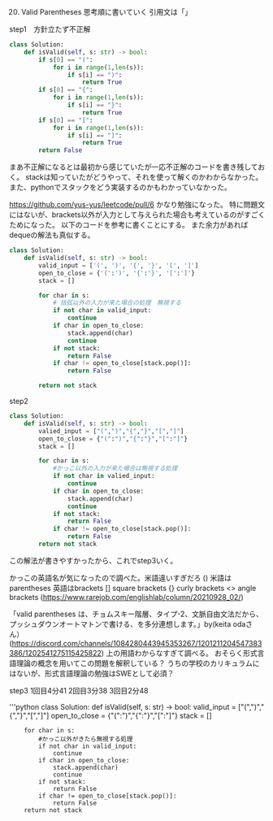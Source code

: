 20. Valid Parentheses
思考順に書いていく
引用文は「」

step1　方針立たず不正解
```python
class Solution:
    def isValid(self, s: str) -> bool:
        if s[0] == "(":
            for i in range(1,len(s)):
                if s[i] == ")":
                    return True
        if s[0] == "{":
            for i in range(1,len(s)):
                if s[i] == "}":
                    return True
        if s[0] == "[":
            for i in range(1,len(s)):
                if s[i] == "]":
                    return True
        return False        
```
まあ不正解になるとは最初から感じていたが一応不正解のコードを書き残しておく。
stackは知っていたがどうやって、それを使って解くのかわからなかった。
また、pythonでスタックをどう実装するのかもわかっていなかった。

https://github.com/yus-yus/leetcode/pull/6
かなり勉強になった。
特に問題文にはないが、brackets以外が入力として与えられた場合も考えているのがすごくためになった。
以下のコードを参考に書くことにする。
また余力があればdequeの解法も真似する。

```Python
class Solution:
    def isValid(self, s: str) -> bool:
        valid_input = ['(', ')', '{', '}', '[', ']']
        open_to_close = {'(':')', '{':'}', '[':']'}
        stack = []

        for char in s:
            # 括弧以外の入力が来た場合の処理　無視する
            if not char in valid_input:
                continue
            if char in open_to_close:
                stack.append(char)
                continue
            if not stack:
                return False
            if char != open_to_close[stack.pop()]:
                return False

        return not stack
```
step2
```python
class Solution:
    def isValid(self, s: str) -> bool:
        valied_input = ["(",")","{","}","[","]"]
        open_to_close = {"(":")","{":"}","[":"]"}
        stack = []

        for char in s:
            #かっこ以外の入力が来た場合は無視する処理
            if not char in valied_input:
                continue
            if char in open_to_close:
                stack.append(char)
                continue
            if not stack:
                return False
            if char != open_to_close[stack.pop()]:
                return False
        return not stack
```
この解法が書きやすかったから、これでstep3いく。

かっこの英語名が気になったので調べた。米語違いすぎだろ
() 米語はparentheses 英語はbrackets
[] square brackets 
{} curly brackets
<> angle brackets
(https://www.rarejob.com/englishlab/column/20210928_02/)

「valid parentheses は、チョムスキー階層、タイプ-2、文脈自由文法だから、プッシュダウンオートマトンで書ける、を多分連想します。」by(keita odaさん）
(https://discord.com/channels/1084280443945353267/1201211204547383386/1202541275115425822)
上の用語わからなすぎて調べる。
おそらく形式言語理論の概念を用いてこの問題を解釈している？
うちの学校のカリキュラムにはないが、形式言語理論の勉強はSWEとして必須？

step3
1回目4分41
2回目3分38
3回目2分48

'''python
class Solution:
    def isValid(self, s: str) -> bool:
        valid_input = ["(",")","{","}","[","]"]
        open_to_close = {"(":")","{":"}","[":"]"}
        stack = []

        for char in s:
            #かっこ以外がきたら無視する処理
            if not char in valid_input:
                continue
            if char in open_to_close:
                stack.append(char)
                continue
            if not stack:
                return False
            if char != open_to_close[stack.pop()]:
                return False
        return not stack
```




